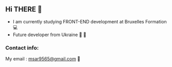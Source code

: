 ## Hi THERE :wave:

- I am currently studying FRONT-END development at Bruxelles Formation
  :computer:
- Future developer from Ukraine :purple_heart: :yellow_heart:

### Contact info:

My email : msar9565@gmail.com :email:
